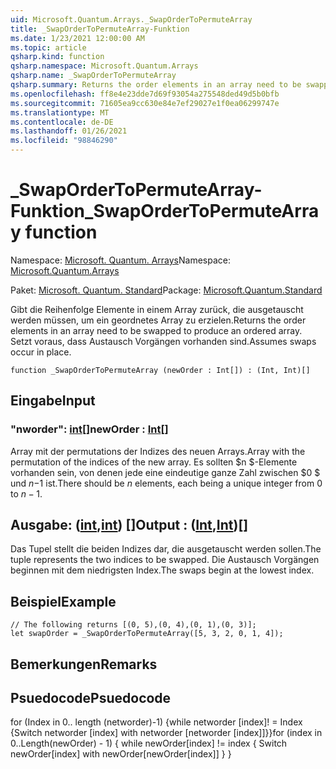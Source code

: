 ```yaml
---
uid: Microsoft.Quantum.Arrays._SwapOrderToPermuteArray
title: _SwapOrderToPermuteArray-Funktion
ms.date: 1/23/2021 12:00:00 AM
ms.topic: article
qsharp.kind: function
qsharp.namespace: Microsoft.Quantum.Arrays
qsharp.name: _SwapOrderToPermuteArray
qsharp.summary: Returns the order elements in an array need to be swapped to produce an ordered array. Assumes swaps occur in place.
ms.openlocfilehash: ff8e4e23dde7d69f93054a275548ded49d5b0bfb
ms.sourcegitcommit: 71605ea9cc630e84e7ef29027e1f0ea06299747e
ms.translationtype: MT
ms.contentlocale: de-DE
ms.lasthandoff: 01/26/2021
ms.locfileid: "98846290"
---
```

# <a name="_swapordertopermutearray-function"></a><span data-ttu-id="cfc82-102">_SwapOrderToPermuteArray-Funktion</span><span class="sxs-lookup"><span data-stu-id="cfc82-102">_SwapOrderToPermuteArray function</span></span>

<span data-ttu-id="cfc82-103">Namespace: [Microsoft. Quantum. Arrays](xref:Microsoft.Quantum.Arrays)</span><span class="sxs-lookup"><span data-stu-id="cfc82-103">Namespace: [Microsoft.Quantum.Arrays](xref:Microsoft.Quantum.Arrays)</span></span>

<span data-ttu-id="cfc82-104">Paket: [Microsoft. Quantum. Standard](https://nuget.org/packages/Microsoft.Quantum.Standard)</span><span class="sxs-lookup"><span data-stu-id="cfc82-104">Package: [Microsoft.Quantum.Standard](https://nuget.org/packages/Microsoft.Quantum.Standard)</span></span>


<span data-ttu-id="cfc82-105">Gibt die Reihenfolge Elemente in einem Array zurück, die ausgetauscht werden müssen, um ein geordnetes Array zu erzielen.</span><span class="sxs-lookup"><span data-stu-id="cfc82-105">Returns the order elements in an array need to be swapped to produce an ordered array.</span></span>
<span data-ttu-id="cfc82-106">Setzt voraus, dass Austausch Vorgängen vorhanden sind.</span><span class="sxs-lookup"><span data-stu-id="cfc82-106">Assumes swaps occur in place.</span></span>

```qsharp
function _SwapOrderToPermuteArray (newOrder : Int[]) : (Int, Int)[]
```


## <a name="input"></a><span data-ttu-id="cfc82-107">Eingabe</span><span class="sxs-lookup"><span data-stu-id="cfc82-107">Input</span></span>

### <a name="neworder--int"></a><span data-ttu-id="cfc82-108">"nworder": [int](xref:microsoft.quantum.lang-ref.int)[]</span><span class="sxs-lookup"><span data-stu-id="cfc82-108">newOrder : [Int](xref:microsoft.quantum.lang-ref.int)[]</span></span>

<span data-ttu-id="cfc82-109">Array mit der permutations der Indizes des neuen Arrays.</span><span class="sxs-lookup"><span data-stu-id="cfc82-109">Array with the permutation of the indices of the new array.</span></span> <span data-ttu-id="cfc82-110">Es sollten $n $-Elemente vorhanden sein, von denen jede eine eindeutige ganze Zahl zwischen $0 $ und $n-$1 ist.</span><span class="sxs-lookup"><span data-stu-id="cfc82-110">There should be $n$ elements, each being a unique integer from $0$ to $n-1$.</span></span>



## <a name="output--intint"></a><span data-ttu-id="cfc82-111">Ausgabe: ([int](xref:microsoft.quantum.lang-ref.int),[int](xref:microsoft.quantum.lang-ref.int)) []</span><span class="sxs-lookup"><span data-stu-id="cfc82-111">Output : ([Int](xref:microsoft.quantum.lang-ref.int),[Int](xref:microsoft.quantum.lang-ref.int))[]</span></span>

<span data-ttu-id="cfc82-112">Das Tupel stellt die beiden Indizes dar, die ausgetauscht werden sollen.</span><span class="sxs-lookup"><span data-stu-id="cfc82-112">The tuple represents the two indices to be swapped.</span></span> <span data-ttu-id="cfc82-113">Die Austausch Vorgängen beginnen mit dem niedrigsten Index.</span><span class="sxs-lookup"><span data-stu-id="cfc82-113">The swaps begin at the lowest index.</span></span>

## <a name="example"></a><span data-ttu-id="cfc82-114">Beispiel</span><span class="sxs-lookup"><span data-stu-id="cfc82-114">Example</span></span>

```qsharp
// The following returns [(0, 5),(0, 4),(0, 1),(0, 3)];
let swapOrder = _SwapOrderToPermuteArray([5, 3, 2, 0, 1, 4]);
```

## <a name="remarks"></a><span data-ttu-id="cfc82-115">Bemerkungen</span><span class="sxs-lookup"><span data-stu-id="cfc82-115">Remarks</span></span>

## <a name="psuedocode"></a><span data-ttu-id="cfc82-116">Psuedocode</span><span class="sxs-lookup"><span data-stu-id="cfc82-116">Psuedocode</span></span>

<span data-ttu-id="cfc82-117">for (Index in 0.. length (networder)-1) {while networder [index]! = Index {Switch networder [index] with networder [networder [index]]}}</span><span class="sxs-lookup"><span data-stu-id="cfc82-117">for (index in 0..Length(newOrder) - 1) { while newOrder[index] != index { Switch newOrder[index] with newOrder[newOrder[index]] } }</span></span>